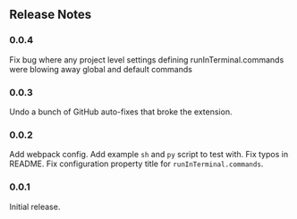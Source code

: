 ## Release Notes

### 0.0.4

Fix bug where any project level settings defining runInTerminal.commands were blowing away global and default commands

### 0.0.3

Undo a bunch of GitHub auto-fixes that broke the extension.

### 0.0.2

Add webpack config. Add example `sh` and `py` script to test with. Fix typos in README. Fix configuration property title for `runInTerminal.commands`.

### 0.0.1

Initial release.
